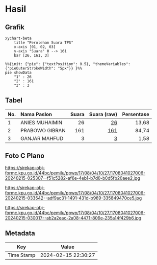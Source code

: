 # Hasil

## Grafik

```mermaid
xychart-beta
    title "Perolehan Suara TPS"
    x-axis [01, 02, 03]
    y-axis "Suara" 0 --> 161
    bar [26, 161, 3]
```

```mermaid
%%{init: {"pie": {"textPosition": 0.5}, "themeVariables": {"pieOuterStrokeWidth": "5px"}} }%%
pie showData
    "1" : 26
    "2" : 161
    "3" : 3
```

## Tabel

| No. | Nama Paslon    | Suara | Suara (raw) | Persentase |
|:--- |:-------------- | -----:| -----------:| ----------:|
| 1   | ANIES MUHAIMIN | 26    | [26][p-1]   | 13,68      |
| 2   | PRABOWO GIBRAN | 161   | [161][p-2]  | 84,74      |
| 3   | GANJAR MAHFUD  | 3     | [3][p-3]    | 1,58       |


[p-1]: https://github.com/gigit-pemilu/pemilu-2024-17-bengkulu/blob/main/pilpres/hitung-suara/sub/17-bengkulu/sub/08-kepahiang/sub/04-kepahiang/sub/1027-padang-lekat/sub/006-tps/sub/paslon-1.txt
[p-2]: https://github.com/gigit-pemilu/pemilu-2024-17-bengkulu/blob/main/pilpres/hitung-suara/sub/17-bengkulu/sub/08-kepahiang/sub/04-kepahiang/sub/1027-padang-lekat/sub/006-tps/sub/paslon-2.txt
[p-3]: https://github.com/gigit-pemilu/pemilu-2024-17-bengkulu/blob/main/pilpres/hitung-suara/sub/17-bengkulu/sub/08-kepahiang/sub/04-kepahiang/sub/1027-padang-lekat/sub/006-tps/sub/paslon-3.txt

## Foto C Plano

https://sirekap-obj-formc.kpu.go.id/44bc/pemilu/ppwp/17/08/04/10/27/1708041027006-20240215-025307--f51c5282-af6e-4eb1-b7d0-b0d5fb20aee2.jpg

https://sirekap-obj-formc.kpu.go.id/44bc/pemilu/ppwp/17/08/04/10/27/1708041027006-20240215-033542--adf9ac31-1491-431d-b969-335849470ce5.jpg

https://sirekap-obj-formc.kpu.go.id/44bc/pemilu/ppwp/17/08/04/10/27/1708041027006-20240215-030017--ab2a2eac-2a08-4471-809e-235a14f429b6.jpg


## Metadata

| Key        | Value               |
| ---------- | ------------------- |
| Time Stamp | 2024-02-15 22:30:27 |



